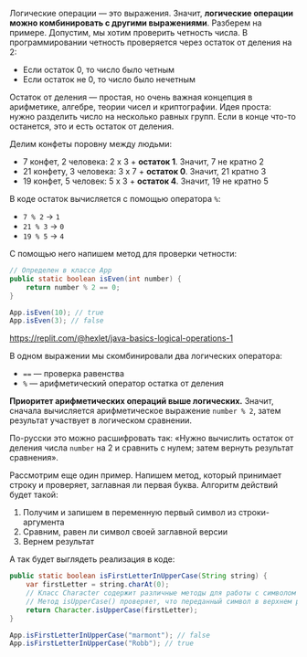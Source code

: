 
Логические операции — это выражения. Значит, **логические операции можно комбинировать с другими выражениями**. Разберем на примере. Допустим, мы хотим проверить четность числа. В программировании четность проверяется через остаток от деления на 2:

* Если остаток 0, то число было четным
* Если остаток не 0, то число было нечетным

Остаток от деления — простая, но очень важная концепция в арифметике, алгебре, теории чисел и криптографии. Идея проста: нужно разделить число на несколько равных групп. Если в конце что-то останется, это и есть остаток от деления.

Делим конфеты поровну между людьми:

* 7 конфет, 2 человека: 2 x 3 + **остаток 1**. Значит, 7 не кратно 2
* 21 конфету, 3 человека: 3 x 7 + **остаток 0**. Значит, 21 кратно 3
* 19 конфет, 5 человек: 5 x 3 + **остаток 4**. Значит, 19 не кратно 5

В коде остаток вычисляется с помощью оператора `%`:

* `7 % 2` → `1`
* `21 % 3` → `0`
* `19 % 5` → `4`

С помощью него напишем метод для проверки четности:

```java
// Определен в классе App
public static boolean isEven(int number) {
    return number % 2 == 0;
}

App.isEven(10); // true
App.isEven(3); // false
```

https://replit.com/@hexlet/java-basics-logical-operations-1

В одном выражении мы скомбинировали два логических оператора:

* `==` — проверка равенства
* `%` — арифметический оператор остатка от деления

**Приоритет арифметических операций выше логических.** Значит, сначала вычисляется арифметическое выражение `number % 2`, затем результат участвует в логическом сравнении.

По-русски это можно расшифровать так: «Нужно вычислить остаток от деления числа `number` на 2 и сравнить с нулем; затем вернуть результат сравнения».

Рассмотрим еще один пример. Напишем метод, который принимает строку и проверяет, заглавная ли первая буква. Алгоритм действий будет такой:

1. Получим и запишем в переменную первый символ из строки-аргумента
2. Сравним, равен ли символ своей заглавной версии
3. Вернем результат

А так будет выглядеть реализация в коде:

```java
public static boolean isFirstLetterInUpperCase(String string) {
    var firstLetter = string.charAt(0);
    // Класс Character содержит различные методы для работы с символом
    // Метод isUpperCase() проверяет, что переданный символ в верхнем регистре
    return Character.isUpperCase(firstLetter);
}

App.isFirstLetterInUpperCase("marmont"); // false
App.isFirstLetterInUpperCase("Robb"); // true
```
